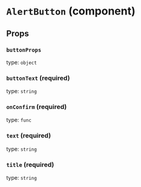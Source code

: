`AlertButton` (component)
=========================



Props
-----

### `buttonProps`

type: `object`


### `buttonText` (required)

type: `string`


### `onConfirm` (required)

type: `func`


### `text` (required)

type: `string`


### `title` (required)

type: `string`


